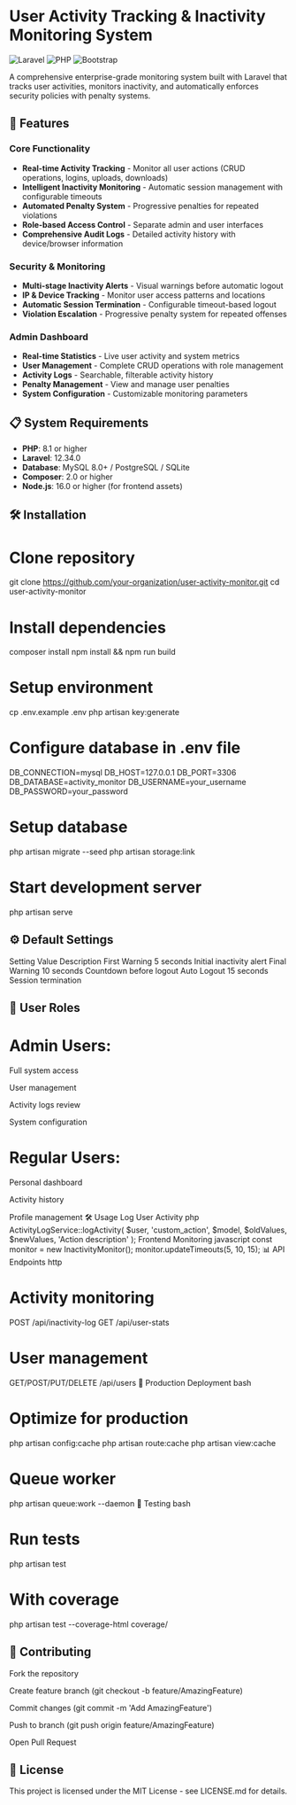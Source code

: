 # User Activity Tracking & Inactivity Monitoring System

![Laravel](https://img.shields.io/badge/Laravel-12.34.0-FF2D20?style=for-the-badge&logo=laravel)
![PHP](https://img.shields.io/badge/PHP-8.3.6-777BB4?style=for-the-badge&logo=php)
![Bootstrap](https://img.shields.io/badge/Bootstrap-5.3.0-7952B3?style=for-the-badge&logo=bootstrap)

A comprehensive enterprise-grade monitoring system built with Laravel that tracks user activities, monitors inactivity, and automatically enforces security policies with penalty systems.

## 🚀 Features

### Core Functionality
- **Real-time Activity Tracking** - Monitor all user actions (CRUD operations, logins, uploads, downloads)
- **Intelligent Inactivity Monitoring** - Automatic session management with configurable timeouts
- **Automated Penalty System** - Progressive penalties for repeated violations
- **Role-based Access Control** - Separate admin and user interfaces
- **Comprehensive Audit Logs** - Detailed activity history with device/browser information

### Security & Monitoring
- **Multi-stage Inactivity Alerts** - Visual warnings before automatic logout
- **IP & Device Tracking** - Monitor user access patterns and locations
- **Automatic Session Termination** - Configurable timeout-based logout
- **Violation Escalation** - Progressive penalty system for repeated offenses

### Admin Dashboard
- **Real-time Statistics** - Live user activity and system metrics
- **User Management** - Complete CRUD operations with role management
- **Activity Logs** - Searchable, filterable activity history
- **Penalty Management** - View and manage user penalties
- **System Configuration** - Customizable monitoring parameters

## 📋 System Requirements

- **PHP**: 8.1 or higher
- **Laravel**: 12.34.0
- **Database**: MySQL 8.0+ / PostgreSQL / SQLite
- **Composer**: 2.0 or higher
- **Node.js**: 16.0 or higher (for frontend assets)

## 🛠 Installation
# Clone repository
git clone https://github.com/your-organization/user-activity-monitor.git
cd user-activity-monitor

# Install dependencies
composer install
npm install && npm run build

# Setup environment
cp .env.example .env
php artisan key:generate

# Configure database in .env file
DB_CONNECTION=mysql
DB_HOST=127.0.0.1
DB_PORT=3306
DB_DATABASE=activity_monitor
DB_USERNAME=your_username
DB_PASSWORD=your_password

# Setup database
php artisan migrate --seed
php artisan storage:link

# Start development server
php artisan serve

## ⚙️ Default Settings
Setting	Value	Description
First Warning	5 seconds	Initial inactivity alert
Final Warning	10 seconds	Countdown before logout
Auto Logout	15 seconds	Session termination

## 👥 User Roles
# Admin Users:

Full system access

User management

Activity logs review

System configuration

# Regular Users:

Personal dashboard

Activity history

Profile management
🛠 Usage
Log User Activity
php
ActivityLogService::logActivity(
    $user,
    'custom_action',
    $model,
    $oldValues,
    $newValues,
    'Action description'
);
Frontend Monitoring
javascript
const monitor = new InactivityMonitor();
monitor.updateTimeouts(5, 10, 15);
📊 API Endpoints
http
# Activity monitoring
POST /api/inactivity-log
GET /api/user-stats

# User management  
GET/POST/PUT/DELETE /api/users
🚀 Production Deployment
bash
# Optimize for production
php artisan config:cache
php artisan route:cache
php artisan view:cache

# Queue worker
php artisan queue:work --daemon
🧪 Testing
bash
# Run tests
php artisan test

# With coverage
php artisan test --coverage-html coverage/
## 🤝 Contributing
Fork the repository

Create feature branch (git checkout -b feature/AmazingFeature)

Commit changes (git commit -m 'Add AmazingFeature')

Push to branch (git push origin feature/AmazingFeature)

Open Pull Request

## 📄 License
This project is licensed under the MIT License - see LICENSE.md for details.


